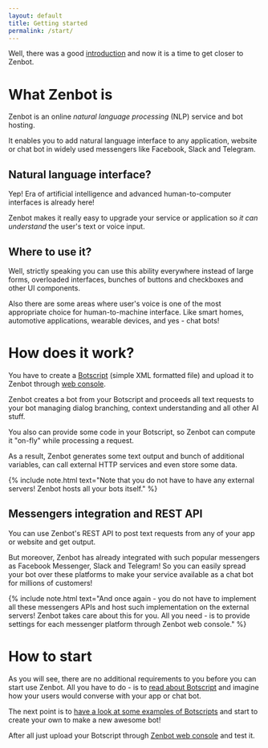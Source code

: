 ```yaml
---
layout: default
title: Getting started
permalink: /start/
---
```


Well, there was a good [introduction](/) and now it is a time to get closer to Zenbot.

# What Zenbot is
Zenbot is an online _natural language processing_ (NLP) service and bot hosting.

It enables you to add natural language interface to any application, website or chat bot in widely used messengers like Facebook, Slack and Telegram.

## Natural language interface?
Yep! Era of artificial intelligence and advanced human-to-computer interfaces is already here!

Zenbot makes it really easy to upgrade your service or application so _it can understand_ the user\'s text or voice input.

## Where to use it?
Well, strictly speaking you can use this ability everywhere instead of large forms, overloaded interfaces, bunches of buttons and checkboxes and other UI components.

Also there are some areas where user\'s voice is one of the most appropriate choice for human-to-machine interface.
Like smart homes, automotive applications, wearable devices, and yes - chat bots!

# How does it work?
You have to create a [Botscript](/botscript/) (simple XML formatted file) and upload it to Zenbot through [web console](https://zenbot.org).

Zenbot creates a bot from your Botscript and proceeds all text requests to your bot managing dialog branching, context understanding and all other AI stuff.

You also can provide some code in your Botscript, so Zenbot can compute it "on-fly" while processing a request.

As a result, Zenbot generates some text output and bunch of additional variables, can call external HTTP services and even store some data.

{% include note.html text="Note that you do not have to have any external servers! Zenbot hosts all your bots itself." %}

## Messengers integration and REST API
You can use Zenbot\'s REST API to post text requests from any of your app or website and get output.

But moreover, Zenbot has already integrated with such popular messengers as Facebook Messenger, Slack and Telegram!
So you can easily spread your bot over these platforms to make your service available as a chat bot for millions of customers!

{% include note.html text="And once again - you do not have to implement all these messengers APIs and host such implementation on the external servers! Zenbot takes care about this for you. All you need - is to provide settings for each messenger platform through Zenbot web console." %}

# How to start
As you will see, there are no additional requirements to you before you can start use Zenbot.
All you have to do - is to [read about Botscript](/botscript/) and imagine how your users would converse with your app or chat bot.

The next point is to [have a look at some examples of Botscripts](/examples/) and start to create your own to make a new awesome bot!

After all just upload your Botscript through [Zenbot web console](https://zenbot.org) and test it.